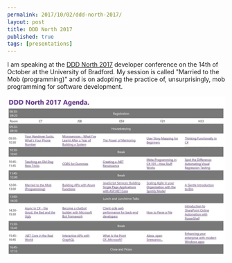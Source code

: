 ```yaml
---
permalink: 2017/10/02/ddd-north-2017/
layout: post
title: DDD North 2017
published: true
tags: [presentations]
---
```


I am speaking at the <a href="http://dddnorth.co.uk/">DDD North 2017</a> developer conference
on the 14th of October at the University of Bradford. My session is called "Married to the Mob (programming)"
and is on adopting the practice of, unsurprisingly, mob programming for software development.

<img src="/img/posts/dddnorth-2017/dddnorth-2017-programme.webp" alt="programme" class="u-max-full-width" />
